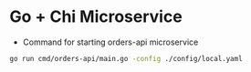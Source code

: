 # Go + Chi Microservice

- Command for starting orders-api microservice

``` bash
go run cmd/orders-api/main.go -config ./config/local.yaml

```
